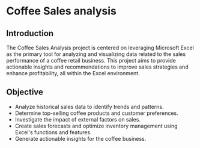 # Coffee Sales analysis

## Introduction
The Coffee Sales Analysis project is centered on leveraging Microsoft Excel as the primary tool for analyzing and visualizing data related to the sales performance of a coffee retail business. This project aims to provide actionable insights and recommendations to improve sales strategies and enhance profitability, all within the Excel environment.

## Objective
- Analyze historical sales data to identify trends and patterns.
- Determine top-selling coffee products and customer preferences.
- Investigate the impact of external factors on sales.
- Create sales forecasts and optimize inventory management using Excel's functions and features.
- Generate actionable insights for the coffee business.
